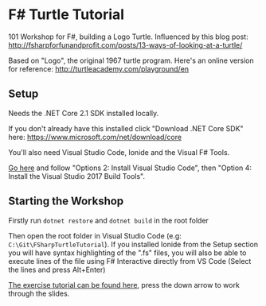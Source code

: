 # F# Turtle Tutorial

101 Workshop for F#, building a Logo Turtle.  Influenced by this blog post: http://fsharpforfunandprofit.com/posts/13-ways-of-looking-at-a-turtle/

Based on "Logo", the original 1967 turtle program.  Here's an online version for reference: http://turtleacademy.com/playground/en

## Setup

Needs the .NET Core 2.1 SDK installed locally.

If you don't already have this installed click "Download .NET Core SDK" here: https://www.microsoft.com/net/download/core

You'll also need Visual Studio Code, Ionide and the Visual F# Tools.

[Go here](http://fsharp.org/use/windows/) and follow "Options 2: Install Visual Studio Code", then "Option 4: Install the Visual Studio 2017 Build Tools".

## Starting the Workshop

Firstly run `dotnet restore` and `dotnet build` in the root folder

Then open the root folder in Visual Studio Code (e.g: `C:\Git\FSharpTurtleTutorial`).  If you installed Ionide from the Setup section you will have syntax highlighting of the ".fs" files, you will also be able to execute lines of the file using F# Interactive directly from VS Code (Select the lines and press Alt+Enter)

[The exercise tutorial can be found here](https://fsharpbristol.github.io/FSharpBristol/presentations/FSharpTurtleTutorial#/1), press the down arrow to work through the slides.
